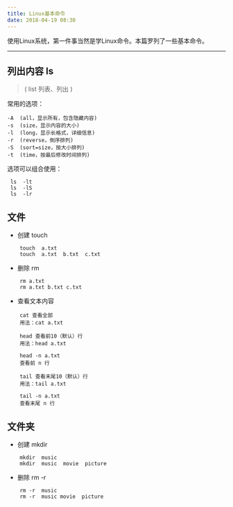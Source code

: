 ```yaml
---
title: Linux基本命令
date: 2018-04-19 08:30
---
```

使用Linux系统，第一件事当然是学Linux命令。本篇罗列了一些基本命令。
<!--more-->

---

## 列出内容 ls

> ( list 列表、列出 )

常用的选项：

```shell
-A  (all，显示所有，包含隐藏内容)  
-s  (size，显示内容的大小)
-l  (long，显示长格式，详细信息)
-r  (reverse，倒序排列)
-S  (sort=size，按大小排列)
-t  (time，按最后修改时间排列)
```

选项可以组合使用：

```shell
 ls  -lt
 ls  -lS
 ls  -lr
 ```
 

## 文件
- 创建 touch
```shell
    touch  a.txt
    touch  a.txt  b.txt  c.txt
```
- 删除 rm
```shell
    rm a.txt
    rm a.txt b.txt c.txt
```
- 查看文本内容 
```shell
    cat 查看全部
    用法：cat a.txt

    head 查看前10（默认）行
    用法：head a.txt

    head -n a.txt 
    查看前 n 行

    tail 查看末尾10（默认）行
    用法：tail a.txt

    tail -n a.txt 
    查看末尾 n 行
```
## 文件夹
- 创建 mkdir
```shell
    mkdir  music
    mkdir  music  movie  picture
```
- 删除 rm -r
```shell
    rm -r  music
    rm -r  music movie  picture
```
